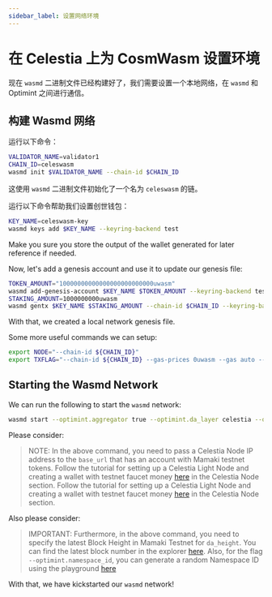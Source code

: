 ```yaml
---
sidebar_label: 设置网络环境
---
```


# 在 Celestia 上为 CosmWasm 设置环境
<!-- markdownlint-disable MD013 -->

现在 `wasmd` 二进制文件已经构建好了，我们需要设置一个本地网络，在 `wasmd` 和 Optimint 之间进行通信。

## 构建 Wasmd 网络

运行以下命令：

```sh
VALIDATOR_NAME=validator1
CHAIN_ID=celeswasm
wasmd init $VALIDATOR_NAME --chain-id $CHAIN_ID
```

这使用 `wasmd` 二进制文件初始化了一个名为 `celeswasm` 的链。

运行以下命令帮助我们设置创世钱包：

```sh
KEY_NAME=celeswasm-key
wasmd keys add $KEY_NAME --keyring-backend test
```

Make you sure you store the output of the wallet generated for later reference if needed.

Now, let's add a genesis account and use it to update our genesis file:

```sh
TOKEN_AMOUNT="10000000000000000000000000uwasm"
wasmd add-genesis-account $KEY_NAME $TOKEN_AMOUNT --keyring-backend test
STAKING_AMOUNT=1000000000uwasm
wasmd gentx $KEY_NAME $STAKING_AMOUNT --chain-id $CHAIN_ID --keyring-backend test
```

With that, we created a local network genesis file.

Some more useful commands we can setup:

```sh
export NODE="--chain-id ${CHAIN_ID}"
export TXFLAG="--chain-id ${CHAIN_ID} --gas-prices 0uwasm --gas auto --gas-adjustment 1.3"
```

## Starting the Wasmd Network

We can run the following to start the `wasmd` network:

```sh
wasmd start --optimint.aggregator true --optimint.da_layer celestia --optimint.da_config='{"base_url":"http://XXX.XXX.XXX.XXX:26658","timeout":60000000000,"gas_limit":6000000}' --optimint.namespace_id 000000000000FFFF --optimint.da_start_height XXXXX
```

Please consider:

> NOTE: In the above command, you need to pass a Celestia Node IP address to the `base_url` that has an account with Mamaki testnet tokens. Follow the tutorial for setting up a Celestia Light Node and creating a wallet with testnet faucet money [here](./node-tutorial.md) in the Celestia Node section. Follow the tutorial for setting up a Celestia Light Node and creating a wallet with testnet faucet money [here](./node-tutorial.md) in the Celestia Node section.

Also please consider:

> IMPORTANT: Furthermore, in the above command, you need to specify the latest Block Height in Mamaki Testnet for `da_height`. You can find the latest block number in the explorer [here](https://testnet.mintscan.io/celestia-testnet). Also, for the flag `--optimint.namespace_id`, you can generate a random Namespace ID using the playground [here](https://go.dev/play/p/7ltvaj8lhRl)

With that, we have kickstarted our `wasmd` network!

